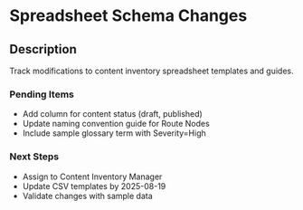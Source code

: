 # Spreadsheet Schema Changes

## Description
Track modifications to content inventory spreadsheet templates and guides.

### Pending Items
- Add column for content status (draft, published)
- Update naming convention guide for Route Nodes
- Include sample glossary term with Severity=High
### Next Steps
- Assign to Content Inventory Manager
- Update CSV templates by 2025-08-19
- Validate changes with sample data
